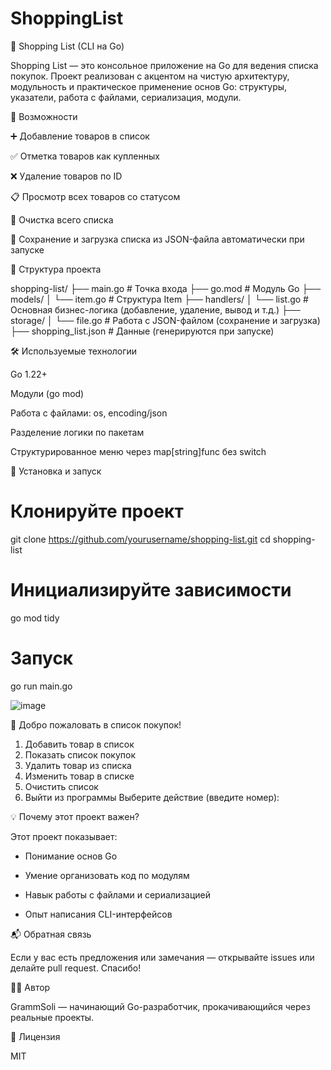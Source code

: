 # ShoppingList
🛒 Shopping List (CLI на Go)

Shopping List — это консольное приложение на Go для ведения списка покупок. Проект реализован с акцентом на чистую архитектуру, модульность и практическое применение основ Go: структуры, указатели, работа с файлами, сериализация, модули.

🚀 Возможности

➕ Добавление товаров в список

✅ Отметка товаров как купленных

❌ Удаление товаров по ID

📋 Просмотр всех товаров со статусом

🧹 Очистка всего списка

💾 Сохранение и загрузка списка из JSON-файла автоматически при запуске

🧱 Структура проекта

shopping-list/
├── main.go                 # Точка входа
├── go.mod                  # Модуль Go
├── models/
│   └── item.go             # Структура Item
├── handlers/
│   └── list.go             # Основная бизнес-логика (добавление, удаление, вывод и т.д.)
├── storage/
│   └── file.go             # Работа с JSON-файлом (сохранение и загрузка)
├── shopping_list.json      # Данные (генерируются при запуске)

🛠 Используемые технологии

Go 1.22+

Модули (go mod)

Работа с файлами: os, encoding/json

Разделение логики по пакетам

Структурированное меню через map[string]func без switch

🔧 Установка и запуск

# Клонируйте проект
git clone https://github.com/yourusername/shopping-list.git
cd shopping-list

# Инициализируйте зависимости
go mod tidy

# Запуск
go run main.go

![image](https://github.com/user-attachments/assets/a3d03b76-de5d-496d-a314-0c27e000ff2c)


🛒 Добро пожаловать в список покупок!
1. Добавить товар в список
2. Показать список покупок
3. Удалить товар из списка
4. Изменить товар в списке
5. Очистить список
6. Выйти из программы
Выберите действие (введите номер):

💡 Почему этот проект важен?

Этот проект показывает:

- Понимание основ Go

- Умение организовать код по модулям

- Навык работы с файлами и сериализацией

- Опыт написания CLI-интерфейсов

📬 Обратная связь

Если у вас есть предложения или замечания — открывайте issues или делайте pull request. Спасибо!

🧑‍💻 Автор

GrammSoli — начинающий Go-разработчик, прокачивающийся через реальные проекты.

📄 Лицензия

MIT
